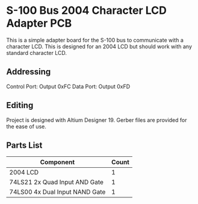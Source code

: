 # S-100 Bus 2004 Character LCD Adapter PCB
This is a simple adapter board for the S-100 bus to communicate with a character LCD. This is designed for an 2004 LCD but should work with any standard character LCD. 
## Addressing
Control Port: Output 0xFC
Data Port: Output 0xFD
## Editing
Project is designed with Altium Designer 19. Gerber files are provided for the ease of use. 

## Parts List
  | Component                      | Count |
  |--------------------------------|-------|
  | 2004 LCD                       |     1 |
  | 74LS21 2x Quad Input AND Gate  |     1 |
  | 74LS00 4x Dual Input NAND Gate |     1 |
  
